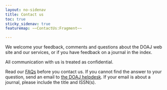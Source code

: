 ```yaml
---
layout: no-sidenav
title: Contact us
toc: true
sticky_sidenav: true
featuremap: ~~ContactUs:Fragment~~

---
```


We welcome your feedback, comments and questions about the DOAJ web site and our services, or if you have feedback on a journal in the index.

All communication with us is treated as confidential.

Read our [FAQs](/docs/faq/) before you contact us. If you cannot find the answer to your question, send an email to [the DOAJ helpdesk](mailto:helpdesk@doaj.org). If your email is about a journal, please include the title and ISSN(s).

 
